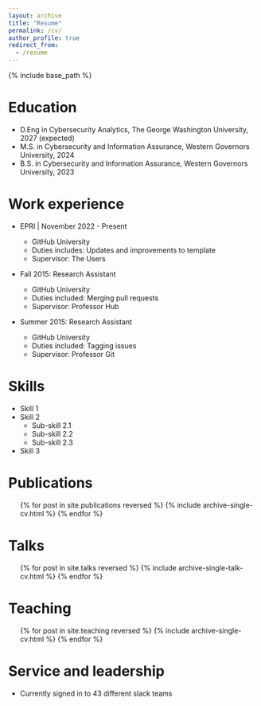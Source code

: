 ```yaml
---
layout: archive
title: "Resume"
permalink: /cv/
author_profile: true
redirect_from:
  - /resume
---
```


{% include base_path %}

Education
======
* D.Eng in Cybersecurity Analytics, The George Washington University, 2027 (expected)
* M.S. in Cybersecurity and Information Assurance, Western Governors University, 2024
* B.S. in Cybersecurity and Information Assurance, Western Governors University, 2023

Work experience
======
* EPRI | November 2022 - Present
  * GitHub University
  * Duties includes: Updates and improvements to template
  * Supervisor: The Users

* Fall 2015: Research Assistant
  * GitHub University
  * Duties included: Merging pull requests
  * Supervisor: Professor Hub

* Summer 2015: Research Assistant
  * GitHub University
  * Duties included: Tagging issues
  * Supervisor: Professor Git
  
Skills
======
* Skill 1
* Skill 2
  * Sub-skill 2.1
  * Sub-skill 2.2
  * Sub-skill 2.3
* Skill 3

Publications
======
  <ul>{% for post in site.publications reversed %}
    {% include archive-single-cv.html %}
  {% endfor %}</ul>
  
Talks
======
  <ul>{% for post in site.talks reversed %}
    {% include archive-single-talk-cv.html  %}
  {% endfor %}</ul>
  
Teaching
======
  <ul>{% for post in site.teaching reversed %}
    {% include archive-single-cv.html %}
  {% endfor %}</ul>
  
Service and leadership
======
* Currently signed in to 43 different slack teams
